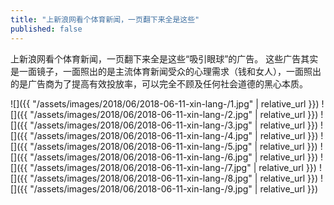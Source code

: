 ```yaml
---
title: "上新浪网看个体育新闻，一页翻下来全是这些"
published: false
---
```

上新浪网看个体育新闻，一页翻下来全是这些“吸引眼球”的广告。
这些广告其实是一面镜子，一面照出的是主流体育新闻受众的心理需求（钱和女人），一面照出的是广告商为了提高有效投放率，可以完全不顾及任何社会道德的黑心本质。



![]({{ "/assets/images/2018/06/2018-06-11-xin-lang-/1.jpg" | relative_url }})
![]({{ "/assets/images/2018/06/2018-06-11-xin-lang-/2.jpg" | relative_url }})
![]({{ "/assets/images/2018/06/2018-06-11-xin-lang-/3.jpg" | relative_url }})
![]({{ "/assets/images/2018/06/2018-06-11-xin-lang-/4.jpg" | relative_url }})
![]({{ "/assets/images/2018/06/2018-06-11-xin-lang-/5.jpg" | relative_url }})
![]({{ "/assets/images/2018/06/2018-06-11-xin-lang-/6.jpg" | relative_url }})
![]({{ "/assets/images/2018/06/2018-06-11-xin-lang-/7.jpg" | relative_url }})
![]({{ "/assets/images/2018/06/2018-06-11-xin-lang-/8.jpg" | relative_url }})
![]({{ "/assets/images/2018/06/2018-06-11-xin-lang-/9.jpg" | relative_url }})
